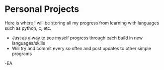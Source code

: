 # Personal Projects

Here is where I will be storing all my progress from learning with languages such as python, c, etc.

- Just as a way to see myself progress through each build in new languages/skills
- Will try and commit every so often and post updates to other simple programs

-EA
